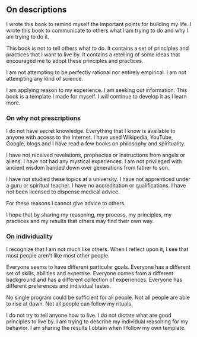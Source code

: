 ## On descriptions

I wrote this book to remind myself the important points for building my life. I wrote this book to communicate to others what I am trying to do and why I am trying to do it.

This book is not to tell others what to do. It contains a set of principles and practices that I want to live by. It contains a retelling of some ideas that encouraged me to adopt these principles and practices.

I am not attempting to be perfectly rational nor entirely empirical. I am not attempting any kind of science.

I am applying reason to my experience. I am seeking out information. This book is a template I made for myself. I will continue to develop it as I learn more.

### On why not prescriptions

I do not have secret knowledge. Everything that I know is available to anyone with access to the Internet. I have used Wikipedia, YouTube, Google, blogs and I have read a few books on philosophy and spirituality.

I have not received revelations, prophecies or instructions from angels or aliens. I have not had any mystical experiences. I am not privileged with ancient wisdom handed down over generations from father to son.

I have not studied these topics at a university. I have not apprenticed under a guru or spiritual teacher. I have no accreditation or qualifications. I have not been licensed to dispense medical advice.

For these reasons I cannot give advice to others.

I hope that by sharing my reasoning, my process, my principles, my practices and my results that others may find their own way.

### On individuality

I recognize that I am not much like others. When I reflect upon it, I see that most people aren't like most other people.

Everyone seems to have different particular goals. Everyone has a different set of skills, abilities and expertise. Everyone comes from a different background and has a different collection of experiences. Everyone has different preferences and individual tastes.

No single program could be sufficient for all people. Not all people are able to rise at dawn. Not all people can follow my rituals.

I do not try to tell anyone how to live. I do not dictate what are good principles to live by. I am trying to describe my individual reasoning for my behavior. I am sharing the results I obtain when I follow my own template.

